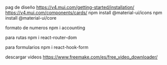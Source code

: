 pag de diseño
https://v4.mui.com/getting-started/installation/
https://v4.mui.com/components/cards/
npm install @material-ui/icons
npm install @material-ui/core

formato de numeros
npm i accounting

para rutas
npm i react-router-dom

para formularios
npm i react-hook-form

descargar videos
https://www.freemake.com/es/free_video_downloader/
